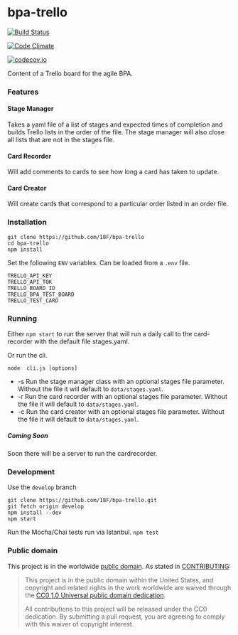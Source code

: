 # bpa-trello

[![Build Status](https://travis-ci.org/18F/bpa-trello.svg?branch=master)](https://travis-ci.org/18F/bpa-trello)

[![Code Climate](https://codeclimate.com/github/18F/bpa-trello/badges/gpa.svg)](https://codeclimate.com/github/18F/bpa-trello)

[![codecov.io](https://codecov.io/github/18F/bpa-trello/coverage.svg?branch=master)](https://codecov.io/github/18F/bpa-trello?branch=master)

Content of a Trello board for the agile BPA.

### Features
#### Stage Manager
Takes a yaml file of a list of stages and expected times of completion and builds Trello lists in the order of the file.
The stage manager will also close all lists that are not in the stages file.

#### Card Recorder
Will add comments to cards to see how long a card has taken to update.

#### Card Creator
Will create cards that correspond to a particular order listed in an order file.

### Installation

```
git clone https://github.com/18F/bpa-trello
cd bpa-trello
npm install
```

Set the following `ENV` variables. Can be loaded from a `.env` file.
```
TRELLO_API_KEY
TRELLO_API_TOK
TRELLO_BOARD_ID
TRELLO_BPA_TEST_BOARD
TRELLO_TEST_CARD
```

### Running

Either `npm start` to run the server that will run a daily call to the card-recorder with the default file stages.yaml.

Or run the cli.

`node  cli.js [options]`

- -s   Run the stage manager class with an optional stages file parameter. Without the file it will default to `data/stages.yaml`.
- -r   Run the card recorder with an optional stages file parameter. Without the file it will default to `data/stages.yaml`.   
- -c   Run the card creator with an optional stages file parameter. Without the file it will default to `data/stages.yaml`.  

##### Coming Soon

Soon there will be a server to run the cardrecorder.

### Development
Use the `develop` branch

```
git clone https://github.com/18F/bpa-trello.git
git fetch origin develop
npm install --dev
npm start

```

Run the Mocha/Chai tests run via Istanbul.
`npm test`

### Public domain

This project is in the worldwide [public domain](LICENSE.md). As stated in [CONTRIBUTING](CONTRIBUTING.md):

> This project is in the public domain within the United States, and copyright and related rights in the work worldwide are waived through the [CC0 1.0 Universal public domain dedication](https://creativecommons.org/publicdomain/zero/1.0/).
>
> All contributions to this project will be released under the CC0 dedication. By submitting a pull request, you are agreeing to comply with this waiver of copyright interest.
